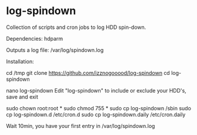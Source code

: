 # log-spindown

Collection of scripts and cron jobs to log HDD spin-down.

Dependencies: hdparm

Outputs a log file: /var/log/spindown.log


Installation:

cd /tmp
git clone https://github.com/izznogooood/log-spindown
cd log-spindown

nano log-spindown
Edit "log-spindown" to include or exclude your HDD's, save and exit

sudo chown root:root *
sudo chmod 755 *
sudo cp log-spindown /sbin
sudo cp log-spindown.d /etc/cron.d
sudo cp log-spindown.daily /etc/cron.daily

Wait 10min, you have your first entry in /var/log/spindown.log
